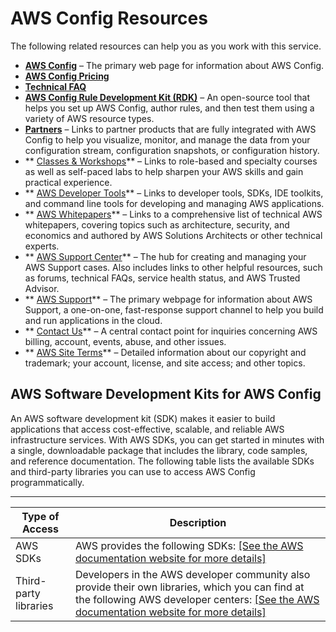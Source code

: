 # AWS Config Resources<a name="cloudconfig-resources"></a>

The following related resources can help you as you work with this service\.
+ **[AWS Config](https://aws.amazon.com/config/)** – The primary web page for information about AWS Config\.
+ **[AWS Config Pricing](https://aws.amazon.com/config/pricing)**
+ **[Technical FAQ](https://aws.amazon.com/config/faq/)**
+ **[AWS Config Rule Development Kit \(RDK\)](https://rdk.readthedocs.io/en/latest/)** – An open\-source tool that helps you set up AWS Config, author rules, and then test them using a variety of AWS resource types\.
+ **[Partners](https://aws.amazon.com/config/partners/)** – Links to partner products that are fully integrated with AWS Config to help you visualize, monitor, and manage the data from your configuration stream, configuration snapshots, or configuration history\.
+ ** [Classes & Workshops](https://aws.amazon.com/training/course-descriptions/)** – Links to role\-based and specialty courses as well as self\-paced labs to help sharpen your AWS skills and gain practical experience\.
+ ** [AWS Developer Tools](https://aws.amazon.com/tools/)** – Links to developer tools, SDKs, IDE toolkits, and command line tools for developing and managing AWS applications\.
+ ** [AWS Whitepapers](https://aws.amazon.com/whitepapers/)** – Links to a comprehensive list of technical AWS whitepapers, covering topics such as architecture, security, and economics and authored by AWS Solutions Architects or other technical experts\.
+ ** [AWS Support Center](https://console.aws.amazon.com/support/home#/)** – The hub for creating and managing your AWS Support cases\. Also includes links to other helpful resources, such as forums, technical FAQs, service health status, and AWS Trusted Advisor\.
+ ** [AWS Support](https://aws.amazon.com/premiumsupport/)** – The primary webpage for information about AWS Support, a one\-on\-one, fast\-response support channel to help you build and run applications in the cloud\.
+ ** [Contact Us](https://aws.amazon.com/contact-us/)** – A central contact point for inquiries concerning AWS billing, account, events, abuse, and other issues\. 
+ ** [AWS Site Terms](https://aws.amazon.com/terms/)** – Detailed information about our copyright and trademark; your account, license, and site access; and other topics\.

## AWS Software Development Kits for AWS Config<a name="config-aws-sdk"></a>

An AWS software development kit \(SDK\) makes it easier to build applications that access cost\-effective, scalable, and reliable AWS infrastructure services\. With AWS SDKs, you can get started in minutes with a single, downloadable package that includes the library, code samples, and reference documentation\. The following table lists the available SDKs and third\-party libraries you can use to access AWS Config programmatically\. 


****  

| Type of Access | Description | 
| --- | --- | 
|  AWS SDKs  |  AWS provides the following SDKs: [\[See the AWS documentation website for more details\]](http://docs.aws.amazon.com/config/latest/developerguide/cloudconfig-resources.html)  | 
|  Third\-party libraries  |  Developers in the AWS developer community also provide their own libraries, which you can find at the following AWS developer centers: [\[See the AWS documentation website for more details\]](http://docs.aws.amazon.com/config/latest/developerguide/cloudconfig-resources.html)  | 
